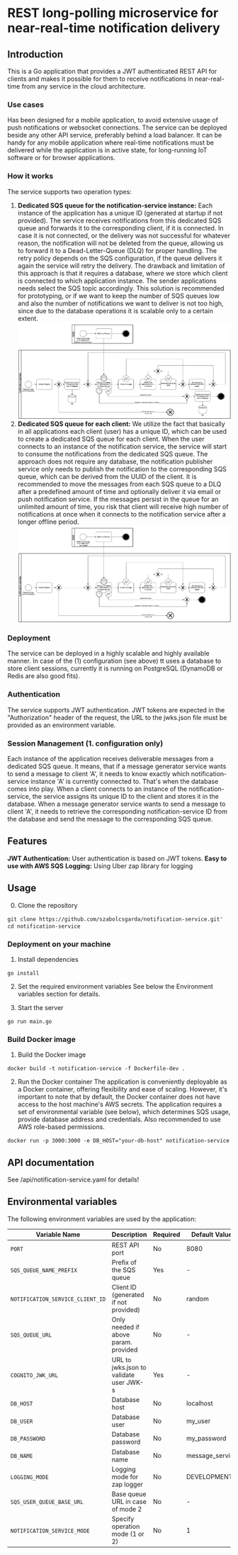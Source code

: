 # REST long-polling microservice for near-real-time notification delivery

## Introduction
This is a Go application that provides a JWT authenticated REST API for clients and makes
it possible for them to receive notifications in near-real-time from any service in the
cloud architecture.

### Use cases
Has been designed for a mobile application, to avoid extensive usage of push notifications or websocket connections. The service can be deployed beside any other API
service, preferably behind a load balancer. It can be handy for any mobile application where real-time notifications must be delivered while the 
application is in active state, for long-running IoT software or for browser applications.

### How it works
The service supports two operation types:
1. <b>Dedicated SQS queue for the notification-service instance:</b> Each instance of the application has a unique ID (generated at startup if not provided).
The service receives notifications from this dedicated SQS queue and forwards it to the corresponding client, if it is connected.
In case it is not connected, or the delivery was not successful for whatever reason, the notification will not be deleted from the queue,
allowing us to forward it to a Dead-Letter-Queue (DLQ) for proper handling. The retry policy depends on the SQS configuration,
if the queue delivers it again the service will retry the delivery.
The drawback and limitation of this approach is that it requires a database, where we store which client is connected to which application instance.
The sender applications needs select the SQS topic accordingly. 
This solution is recommended for prototyping, or if we want to keep the number of SQS queues low and also the number of notifications we want to deliver is not too high, since 
due to the database operations it is scalable only to a certain extent.
![service-queue-flow.png](figures/service-queue-flow.png)
2. <b>Dedicated SQS queue for each client:</b> We utilize the fact that basically in all applications each client (user) has a unique ID, which can be used to create 
a dedicated SQS queue for each client. When the user connects to an instance of the notification service, the service will start to consume the notifications from the dedicated SQS queue.
The approach does not require any database, the notification publisher service only needs to publish the notification to the corresponding SQS queue, which can be derived from the UUID of the client.
It is recommended to move the messages from each SQS queue to a DLQ after a predefined amount of time and optionally deliver it via email or push notification service. If the messages persist
in the queue for an unlimited amount of time, you risk that client will receive high number of notifications at once when it connects to the notification service after a longer offline period.
![user-queue-flow.png](figures/user-queue-flow.png)

### Deployment
The service can be deployed in a highly scalable and highly available manner.
In case of the (1) configuration (see above) tt uses a database to store client sessions, 
currently it is running on PostgreSQL (DynamoDB or Redis are also good fits).

### Authentication
The service supports JWT authentication. JWT tokens are expected in the "Authorization" header of the request,
the URL to the jwks.json file must be provided as an environment variable.

### Session Management (1. configuration only) 
Each instance of the application receives deliverable messages from a dedicated SQS queue. It means, that if a message generator
service wants to send a message to client 'A', it needs to know exactly which notification-service instance 'A' is currently connected to.
That's when the database comes into play. When a client connects to an instance of the notification-service, the service assigns its 
unique ID to the client and stores it in the database. When a message generator service wants to send a message to client 'A', it needs to 
retrieve the corresponding notification-service ID from the database and send the message to the corresponding SQS queue.

## Features
<b>JWT Authentication:</b> User authentication is based on JWT tokens.
<b>Easy to use with AWS SQS</b>
<b>Logging:</b> Using Uber zap library for logging

## Usage
0. Clone the repository
```
git clone https://github.com/szabolcsgarda/notification-service.git'
cd notification-service
```

### Deployment on your machine
1. Install dependencies
```
go install
```

2. Set the required environment variables
   See below the Environment variables section for details.

3. Start the server

```
go run main.go
```

### Build Docker image
1. Build the Docker image
```
docker build -t notification-service -f Dockerfile-dev .
```

2. Run the Docker container
   The application is conveniently deployable as a Docker container, offering flexibility
   and ease of scaling. However, it's important to note that by default, the Docker
   container does not have access to the host machine's AWS secrets. The application requires a
   set of environmental variable (see below), which determines SQS usage, provide database address
   and credentials. Also recommended to use AWS role-based permissions.
```
docker run -p 3000:3000 -e DB_HOST="your-db-host" notification-service
```
## API documentation
See /api/notification-service.yaml for details!

## Environmental variables
The following environment variables are used by the application:

| Variable Name                     | Description                             |Required   | Default Value   |
|-----------------------------------|-----------------------------------------|-----------|-----------------|
| `PORT`                            | REST API port                           | No        | 8080            |
| `SQS_QUEUE_NAME_PREFIX`           | Prefix of the SQS queue                 | Yes       | -               |
| `NOTIFICATION_SERVICE_CLIENT_ID`  | Client ID (generated if not provided)   | No        | random          |
| `SQS_QUEUE_URL`                   | Only needed if above param. provided    | No        | -               |
| `COGNITO_JWK_URL`                 | URL to jwks.json to validate user JWK-s | Yes       | -               |
| `DB_HOST`                         | Database host                           | No        | localhost       |
| `DB_USER`                         | Database user                           | No        | my_user         |
| `DB_PASSWORD`                     | Database password                       | No        | my_password     |
| `DB_NAME`                         | Database name                           | No        | message_service |
| `LOGGING_MODE`                    | Logging mode for zap logger             | No        | DEVELOPMENT     |
| `SQS_USER_QUEUE_BASE_URL`         | Base queue URL in case of mode 2        | No        | -               |
| `NOTIFICATION_SERVICE_MODE`         | Specify operation mode (1 or 2)         | No        | 1               |
